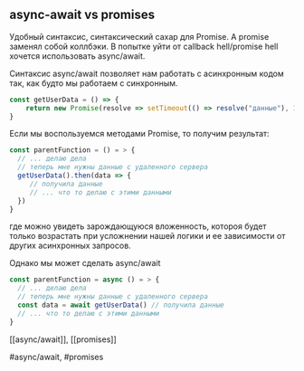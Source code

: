 ## async-await vs promises

Удобный синтаксис, синтаксический сахар для Promise. А promise заменял собой коллбэки. В попытке уйти от callback hell/promise hell хочется использовать async/await.

Синтаксис async/await позволяет нам работать с асинхронным кодом так, как будто мы работаем с синхронным.

```javascript
const getUserData = () => {
    return new Promise(resolve => setTimeout(() => resolve("данные"), 1000))
}
```

Если мы воспользуемся методами Promise, то получим результат:

```javascript
const parentFunction = () = > {
  // ... делаю дела
  // теперь мне нужны данные с удаленного сервера
  getUserData().then(data => {
     // получила данные
     // ... что то делаю с этими данными     
  })
}
```

где можно увидеть зарождающуюся вложенность, котороя будет только возрастать при усложнении нашей логики и ее зависимости от других асинхронных запросов.

Однако мы может сделать async/await

```javascript
const parentFunction = async () = > {
  // ... делаю дела
  // теперь мне нужны данные с удаленного сервера
  const data = await getUserData() // получила данные
  // ... что то делаю с этими данными     
}
```

[[async/await]], [[promises]]

#async/await, #promises